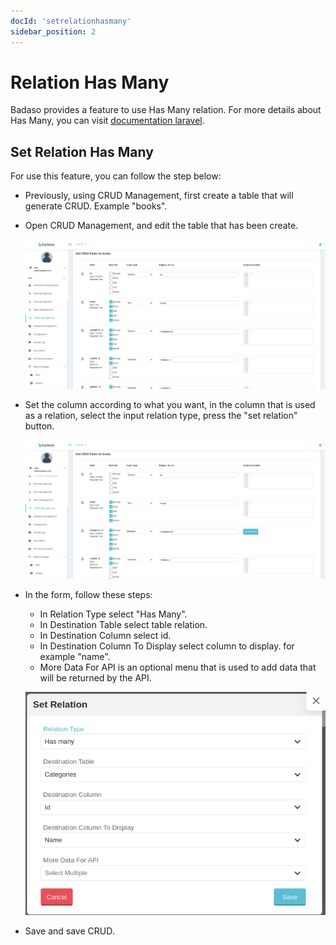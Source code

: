 ```yaml
---
docId: 'setrelationhasmany'
sidebar_position: 2
---
```


# Relation Has Many

Badaso provides a feature to use Has Many relation. For more details about Has Many, you can visit [documentation laravel](https://laravel.com/docs/10.x/eloquent-relationships#one-to-many).


## Set Relation Has Many
For use this feature, you can follow the step below:
- Previously, using CRUD Management, first create a table that will generate CRUD. Example "books".

- Open CRUD Management, and edit the table that has been create.

    ![Add relation belongs to](/img/Add-relation-belongs-to.png)

- Set the column according to what you want, in the column that is used as a relation, select the input relation type, press the "set relation" button.

    ![Add relation belongs to set input type](/img/Add-relation-belongs-to-set-input-type.png)

- In the form, follow these steps:
    - In Relation Type select "Has Many".
    - In Destination Table select table relation.
    - In Destination Column select id.
    - In Destination Column To Display select column to display. for example "name".
    - More Data For API is an optional menu that is used to add data that will be returned by the API.

    ![Add relation belongs to set options](/img/Add-relation-has-many-set-options.png)

- Save and save CRUD. 